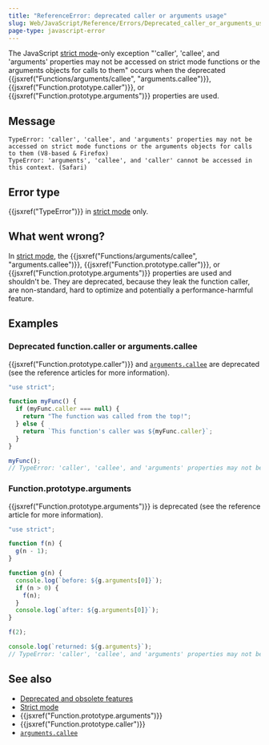 ```yaml
---
title: "ReferenceError: deprecated caller or arguments usage"
slug: Web/JavaScript/Reference/Errors/Deprecated_caller_or_arguments_usage
page-type: javascript-error
---
```




The JavaScript [strict mode](/Web/JavaScript/Reference/Strict_mode)-only exception
"'caller', 'callee', and 'arguments' properties may not be accessed on strict mode functions or the arguments objects for calls to them" occurs when the
deprecated {{jsxref("Functions/arguments/callee", "arguments.callee")}}, {{jsxref("Function.prototype.caller")}}, or {{jsxref("Function.prototype.arguments")}} properties
are used.

## Message

```plain
TypeError: 'caller', 'callee', and 'arguments' properties may not be accessed on strict mode functions or the arguments objects for calls to them (V8-based & Firefox)
TypeError: 'arguments', 'callee', and 'caller' cannot be accessed in this context. (Safari)
```

## Error type

{{jsxref("TypeError")}} in [strict mode](/Web/JavaScript/Reference/Strict_mode) only.

## What went wrong?

In [strict mode](/Web/JavaScript/Reference/Strict_mode), the {{jsxref("Functions/arguments/callee", "arguments.callee")}},
{{jsxref("Function.prototype.caller")}}, or {{jsxref("Function.prototype.arguments")}} properties are used
and shouldn't be. They are deprecated, because they leak the function caller, are
non-standard, hard to optimize and potentially a performance-harmful feature.

## Examples

### Deprecated function.caller or arguments.callee

{{jsxref("Function.prototype.caller")}} and
[`arguments.callee`](/Web/JavaScript/Reference/Functions/arguments/callee)
are deprecated (see the reference articles for more information).

```js example-bad
"use strict";

function myFunc() {
  if (myFunc.caller === null) {
    return "The function was called from the top!";
  } else {
    return `This function's caller was ${myFunc.caller}`;
  }
}

myFunc();
// TypeError: 'caller', 'callee', and 'arguments' properties may not be accessed on strict mode functions or the arguments objects for calls to them
```

### Function.prototype.arguments

{{jsxref("Function.prototype.arguments")}} is deprecated (see the reference article for more
information).

```js example-bad
"use strict";

function f(n) {
  g(n - 1);
}

function g(n) {
  console.log(`before: ${g.arguments[0]}`);
  if (n > 0) {
    f(n);
  }
  console.log(`after: ${g.arguments[0]}`);
}

f(2);

console.log(`returned: ${g.arguments}`);
// TypeError: 'caller', 'callee', and 'arguments' properties may not be accessed on strict mode functions or the arguments objects for calls to them
```

## See also

- [Deprecated and obsolete features](/Web/JavaScript/Reference/Deprecated_and_obsolete_features)
- [Strict mode](/Web/JavaScript/Reference/Strict_mode)
- {{jsxref("Function.prototype.arguments")}}
- {{jsxref("Function.prototype.caller")}}
- [`arguments.callee`](/Web/JavaScript/Reference/Functions/arguments/callee)
